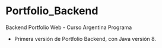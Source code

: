 # Portfolio_Backend
Backend Portfolio Web - Curso Argentina Programa 
 - Primera versión de Portfolio Backend, con Java versión 8.
